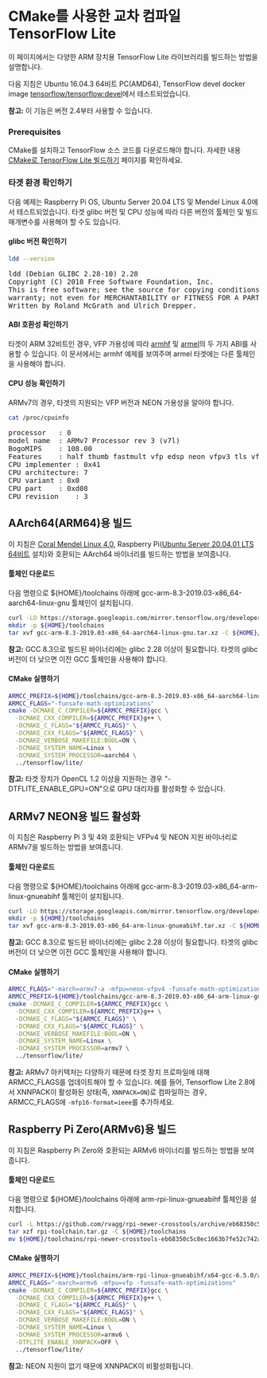 # CMake를 사용한 교차 컴파일 TensorFlow Lite

이 페이지에서는 다양한 ARM 장치용 TensorFlow Lite 라이브러리를 빌드하는 방법을 설명합니다.

다음 지침은 Ubuntu 16.04.3 64비트 PC(AMD64), TensorFlow devel docker image [tensorflow/tensorflow:devel](https://hub.docker.com/r/tensorflow/tensorflow/tags/)에서 테스트되었습니다.

**참고:** 이 기능은 버전 2.4부터 사용할 수 있습니다.

### Prerequisites

CMake를 설치하고 TensorFlow 소스 코드를 다운로드해야 합니다. 자세한 내용 [CMake로 TensorFlow Lite 빌드하기](https://www.tensorflow.org/lite/guide/build_cmake) 페이지를 확인하세요.

### 타겟 환경 확인하기

다음 예제는 Raspberry Pi OS, Ubuntu Server 20.04 LTS 및 Mendel Linux 4.0에서 테스트되었습니다. 타겟 glibc 버전 및 CPU 성능에 따라 다른 버전의 툴체인 및 빌드 매개변수를 사용해야 할 수도 있습니다.

#### glibc 버전 확인하기

```sh
ldd --version
```

<pre class="tfo-notebook-code-cell-output">ldd (Debian GLIBC 2.28-10) 2.28
Copyright (C) 2018 Free Software Foundation, Inc.
This is free software; see the source for copying conditions.  There is NO
warranty; not even for MERCHANTABILITY or FITNESS FOR A PARTICULAR PURPOSE.
Written by Roland McGrath and Ulrich Drepper.
</pre>

#### ABI 호환성 확인하기

타겟이 ARM 32비트인 경우, VFP 가용성에 따라 [armhf](https://wiki.debian.org/ArmHardFloatPort) 및 [armel](https://wiki.debian.org/ArmEabiPort)의 두 가지 ABI를 사용할 수 있습니다. 이 문서에서는 armhf 예제를 보여주며 armel 타겟에는 다른 툴체인을 사용해야 합니다.

#### CPU 성능 확인하기

ARMv7의 경우, 타겟의 지원되는 VFP 버전과 NEON 가용성을 알아야 합니다.

```sh
cat /proc/cpuinfo
```

<pre class="tfo-notebook-code-cell-output">processor   : 0
model name  : ARMv7 Processor rev 3 (v7l)
BogoMIPS    : 108.00
Features    : half thumb fastmult vfp edsp neon vfpv3 tls vfpv4 idiva idivt vfpd32 lpae evtstrm crc32
CPU implementer : 0x41
CPU architecture: 7
CPU variant : 0x0
CPU part    : 0xd08
CPU revision    : 3
</pre>

## AArch64(ARM64)용 빌드

이 지침은 [Coral Mendel Linux 4.0](https://coral.ai/), Raspberry Pi([Ubuntu Server 20.04.01 LTS 64비트](https://ubuntu.com/download/raspberry-pi) 설치)와 호환되는 AArch64 바이너리를 빌드하는 방법을 보여줍니다.

#### 툴체인 다운로드

다음 명령으로 ${HOME}/toolchains 아래에 gcc-arm-8.3-2019.03-x86_64-aarch64-linux-gnu 툴체인이 설치됩니다.

```sh
curl -LO https://storage.googleapis.com/mirror.tensorflow.org/developer.arm.com/media/Files/downloads/gnu-a/8.3-2019.03/binrel/gcc-arm-8.3-2019.03-x86_64-aarch64-linux-gnu.tar.xz
mkdir -p ${HOME}/toolchains
tar xvf gcc-arm-8.3-2019.03-x86_64-aarch64-linux-gnu.tar.xz -C ${HOME}/toolchains
```

**참고:** GCC 8.3으로 빌드된 바이너리에는 glibc 2.28 이상이 필요합니다. 타겟의 glibc 버전이 더 낮으면 이전 GCC 툴체인을 사용해야 합니다.

#### CMake 실행하기

```sh
ARMCC_PREFIX=${HOME}/toolchains/gcc-arm-8.3-2019.03-x86_64-aarch64-linux-gnu/bin/aarch64-linux-gnu-
ARMCC_FLAGS="-funsafe-math-optimizations"
cmake -DCMAKE_C_COMPILER=${ARMCC_PREFIX}gcc \
  -DCMAKE_CXX_COMPILER=${ARMCC_PREFIX}g++ \
  -DCMAKE_C_FLAGS="${ARMCC_FLAGS}" \
  -DCMAKE_CXX_FLAGS="${ARMCC_FLAGS}" \
  -DCMAKE_VERBOSE_MAKEFILE:BOOL=ON \
  -DCMAKE_SYSTEM_NAME=Linux \
  -DCMAKE_SYSTEM_PROCESSOR=aarch64 \
  ../tensorflow/lite/
```

**참고:** 타겟 장치가 OpenCL 1.2 이상을 지원하는 경우 "-DTFLITE_ENABLE_GPU=ON"으로 GPU 대리자를 활성화할 수 있습니다.

## ARMv7 NEON용 빌드 활성화

이 지침은 Raspberry Pi 3 및 4와 호환되는 VFPv4 및 NEON 지원 바이너리로 ARMv7을 빌드하는 방법을 보여줍니다.

#### 툴체인 다운로드

다음 명령으로 ${HOME}/toolchains 아래에 gcc-arm-8.3-2019.03-x86_64-arm-linux-gnueabihf 툴체인이 설치됩니다.

```sh
curl -LO https://storage.googleapis.com/mirror.tensorflow.org/developer.arm.com/media/Files/downloads/gnu-a/8.3-2019.03/binrel/gcc-arm-8.3-2019.03-x86_64-arm-linux-gnueabihf.tar.xz
mkdir -p ${HOME}/toolchains
tar xvf gcc-arm-8.3-2019.03-x86_64-arm-linux-gnueabihf.tar.xz -C ${HOME}/toolchains
```

**참고:** GCC 8.3으로 빌드된 바이너리에는 glibc 2.28 이상이 필요합니다. 타겟의 glibc 버전이 더 낮으면 이전 GCC 툴체인을 사용해야 합니다.

#### CMake 실행하기

```sh
ARMCC_FLAGS="-march=armv7-a -mfpu=neon-vfpv4 -funsafe-math-optimizations -mfp16-format=ieee"
ARMCC_PREFIX=${HOME}/toolchains/gcc-arm-8.3-2019.03-x86_64-arm-linux-gnueabihf/bin/arm-linux-gnueabihf-
cmake -DCMAKE_C_COMPILER=${ARMCC_PREFIX}gcc \
  -DCMAKE_CXX_COMPILER=${ARMCC_PREFIX}g++ \
  -DCMAKE_C_FLAGS="${ARMCC_FLAGS}" \
  -DCMAKE_CXX_FLAGS="${ARMCC_FLAGS}" \
  -DCMAKE_VERBOSE_MAKEFILE:BOOL=ON \
  -DCMAKE_SYSTEM_NAME=Linux \
  -DCMAKE_SYSTEM_PROCESSOR=armv7 \
  ../tensorflow/lite/
```

**참고:** ARMv7 아키텍처는 다양하기 때문에 타겟 장치 프로파일에 대해 ARMCC_FLAGS를 업데이트해야 할 수 있습니다. 예를 들어, Tensorflow Lite 2.8에서 XNNPACK이 활성화된 상태(즉, `XNNPACK=ON`)로 컴파일하는 경우, ARMCC_FLAGS에 `-mfp16-format=ieee`를 추가하세요.

## Raspberry Pi Zero(ARMv6)용 빌드

이 지침은 Raspberry Pi Zero와 호환되는 ARMv6 바이너리를 빌드하는 방법을 보여줍니다.

#### 툴체인 다운로드

다음 명령으로 ${HOME}/toolchains 아래에 arm-rpi-linux-gnueabihf 툴체인을 설치합니다.

```sh
curl -L https://github.com/rvagg/rpi-newer-crosstools/archive/eb68350c5c8ec1663b7fe52c742ac4271e3217c5.tar.gz -o rpi-toolchain.tar.gz
tar xzf rpi-toolchain.tar.gz -C ${HOME}/toolchains
mv ${HOME}/toolchains/rpi-newer-crosstools-eb68350c5c8ec1663b7fe52c742ac4271e3217c5 ${HOME}/toolchains/arm-rpi-linux-gnueabihf
```

#### CMake 실행하기

```sh
ARMCC_PREFIX=${HOME}/toolchains/arm-rpi-linux-gnueabihf/x64-gcc-6.5.0/arm-rpi-linux-gnueabihf/bin/arm-rpi-linux-gnueabihf-
ARMCC_FLAGS="-march=armv6 -mfpu=vfp -funsafe-math-optimizations"
cmake -DCMAKE_C_COMPILER=${ARMCC_PREFIX}gcc \
  -DCMAKE_CXX_COMPILER=${ARMCC_PREFIX}g++ \
  -DCMAKE_C_FLAGS="${ARMCC_FLAGS}" \
  -DCMAKE_CXX_FLAGS="${ARMCC_FLAGS}" \
  -DCMAKE_VERBOSE_MAKEFILE:BOOL=ON \
  -DCMAKE_SYSTEM_NAME=Linux \
  -DCMAKE_SYSTEM_PROCESSOR=armv6 \
  -DTFLITE_ENABLE_XNNPACK=OFF \
  ../tensorflow/lite/
```

**참고:** NEON 지원이 없기 때문에 XNNPACK이 비활성화됩니다.
